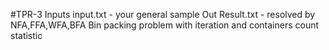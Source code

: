 #TPR-3
Inputs input.txt - your general sample
Out Result.txt   - resolved by NFA,FFA,WFA,BFA Bin packing problem  with iteration and containers count statistic
